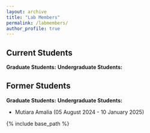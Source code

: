```yaml
---
layout: archive
title: "Lab Members"
permalink: /labmembers/
author_profile: true
---
```


Current Students
----
<b>Graduate Students:</b>
<b>Undergraduate Students:</b>

Former Students
----
<b>Graduate Students:</b>
<b>Undergraduate Students:</b>
* Mutiara Amalia (05 August 2024 - 10 January 2025)

{% include base_path %}


